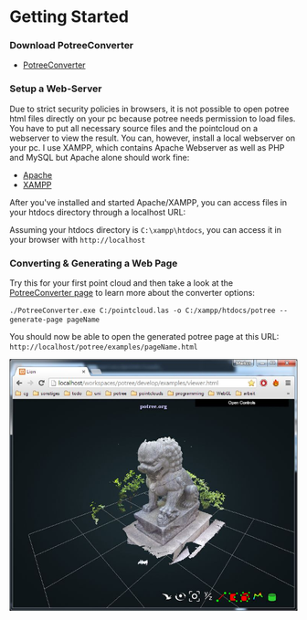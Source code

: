
# Getting Started

### Download PotreeConverter

* [PotreeConverter](https://github.com/potree/PotreeConverter)

### Setup a Web-Server

Due to strict security policies in browsers,
it is not possible to open potree html files directly on your pc because
potree needs permission to load files.
You have to put all necessary source files and the pointcloud on a webserver
to view the result. You can, however, install a local webserver on your pc.
I use XAMPP, which contains Apache Webserver as well as PHP and MySQL but Apache
alone should work fine:
* [Apache](http://httpd.apache.org/)
* [XAMPP](https://www.apachefriends.org/de/index.html)

After you've installed and started Apache/XAMPP, you can access files in your htdocs
directory through a localhost URL:

Assuming your htdocs directory is ```C:\xampp\htdocs```, you can access it in your
browser with ```http://localhost```


### Converting & Generating a Web Page

Try this for your first point cloud and then take a look at the [PotreeConverter page](https://github.com/potree/PotreeConverter) to learn more about the converter options:

```
./PotreeConverter.exe C:/pointcloud.las -o C:/xampp/htdocs/potree --generate-page pageName
```

You should now be able to open the generated potree page at this URL: ```http://localhost/potree/examples/pageName.html```

![](images/lion_demo_screenshot.jpg)
